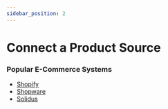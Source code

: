 ```yaml
---
sidebar_position: 2
---
```


# Connect a Product Source

### Popular E-Commerce Systems

- [Shopify](/docs/plugins/shopify-integration)
- [Shopware](/docs/plugins/shopware-integration)
- [Solidus](/docs/plugins/solidus-integration)
